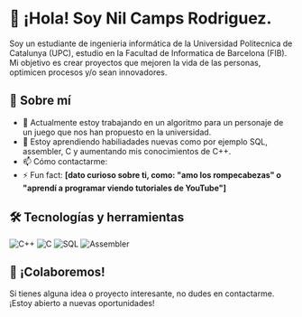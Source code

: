 # 👋 ¡Hola! Soy Nil Camps Rodriguez.

Soy un estudiante de ingenieria informática de la Universidad Politecnica de Catalunya (UPC), estudio en la Facultad de Informatica de Barcelona (FIB). Mi objetivo es crear proyectos que mejoren la vida de las personas, optimicen procesos y/o sean innovadores.

## 🚀 Sobre mí 

- 🔭 Actualmente estoy trabajando en un algoritmo para un personaje de un juego que nos han propuesto en la universidad.
- 🌱 Estoy aprendiendo habiliadades nuevas como por ejemplo SQL, assembler, C y aumentando mis conocimientos de C++. 
- 📫 Cómo contactarme: 
- ⚡ Fun fact: **[dato curioso sobre ti, como: "amo los rompecabezas" o "aprendí a programar viendo tutoriales de YouTube"]**

## 🛠️ Tecnologías y herramientas

![C++](https://img.shields.io/badge/C%2B%2B-00599C?style=flat-square&logo=c%2B%2B&logoColor=white)
![C](https://img.shields.io/badge/C-A8B9CC?style=flat-square&logo=c&logoColor=white)
![SQL](https://img.shields.io/badge/SQL-4479A1?style=flat-square&logo=postgresql&logoColor=white)
![Assembler](https://img.shields.io/badge/Assembler-525252?style=flat-square&logo=hackaday&logoColor=white)


## 🤝 ¡Colaboremos!

Si tienes alguna idea o proyecto interesante, no dudes en contactarme. ¡Estoy abierto a nuevas oportunidades!

<!---
NilCamps/NilCamps is a ✨ special ✨ repository because its `README.md` (this file) appears on your GitHub profile.
You can click the Preview link to take a look at your changes.
--->
